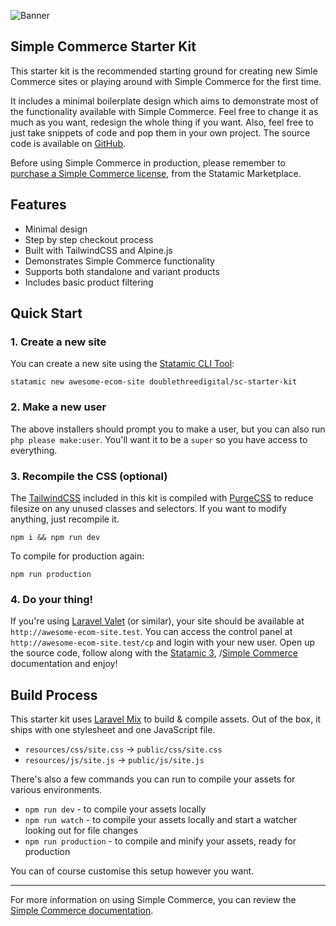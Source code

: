 <!-- statamic:hide -->

![Banner](https://raw.githubusercontent.com/doublethreedigital/sc-starter-kit/master/banner.png)

## Simple Commerce Starter Kit

<!-- /statamic:hide -->

This starter kit is the recommended starting ground for creating new Simle Commerce sites or playing around with Simple Commerce for the first time.

It includes a minimal boilerplate design which aims to demonstrate most of the functionality available with Simple Commerce. Feel free to change it as much as you want, redesign the whole thing if you want. Also, feel free to just take snippets of code and pop them in your own project. The source code is available on [GitHub](https://github.com/doublethreedigital/sc-starter-kit).

Before using Simple Commerce in production, please remember to [purchase a Simple Commerce license](https://statamic.com/simple-commerce), from the Statamic Marketplace.

## Features

* Minimal design
* Step by step checkout process
* Built with TailwindCSS and Alpine.js
* Demonstrates Simple Commerce functionality
* Supports both standalone and variant products
* Includes basic product filtering

## Quick Start

### 1. Create a new site

You can create a new site using the [Statamic CLI Tool](https://github.com/statamic/cli):

```
statamic new awesome-ecom-site doublethreedigital/sc-starter-kit
```

### 2. Make a new user

The above installers should prompt you to make a user, but you can also run `php please make:user`. You'll want it to be a `super` so you have access to everything.

### 3. Recompile the CSS (optional)

The [TailwindCSS](https://tailwindcss.com/) included in this kit is compiled with [PurgeCSS](https://purgecss.com/) to reduce filesize on any unused classes and selectors. If you want to modify anything, just recompile it.

```
npm i && npm run dev
```

To compile for production again:

```
npm run production
```

### 4. Do your thing!

If you're using [Laravel Valet](https://laravel.com/docs/valet) (or similar), your site should be available at `http://awesome-ecom-site.test`. You can access the control panel at `http://awesome-ecom-site.test/cp` and login with your new user. Open up the source code, follow along with the [Statamic 3](https://statamic.dev), /[Simple Commerce](https://sc-docs.doublethree.digital) documentation and enjoy!

## Build Process

This starter kit uses [Laravel Mix](https://laravel.com/docs/master/mix) to build & compile assets. Out of the box, it ships with one stylesheet and one JavaScript file.

* `resources/css/site.css` -> `public/css/site.css`
* `resources/js/site.js` -> `public/js/site.js`

There's also a few commands you can run to compile your assets for various environments.

* `npm run dev` - to compile your assets locally
* `npm run watch` - to compile your assets locally and start a watcher looking out for file changes
* `npm run production` - to compile and minify your assets, ready for production

You can of course customise this setup however you want.

---

For more information on using Simple Commerce, you can review the [Simple Commerce documentation](https://sc-docs.doublethree.digital).
